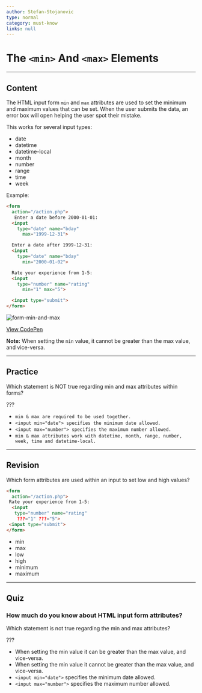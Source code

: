 ```yaml
---
author: Stefan-Stojanovic
type: normal
category: must-know
links: null
---
```


# The `<min>` And `<max>` Elements


---

## Content

The HTML input form `min` and `max` attributes are used to set the minimum and maximum values that can be set. When the user submits the data, an error box will open helping the user spot their mistake.

This works for several input types:

- date
- datetime
- datetime-local
- month
- number
- range
- time
- week

Example:

```html
<form
  action="/action.php">
   Enter a date before 2000-01-01:
  <input
    type="date" name="bday"
      max="1999-12-31">

  Enter a date after 1999-12-31:
  <input
    type="date" name="bday"
      min="2000-01-02">

  Rate your experience from 1-5:
  <input
    type="number" name="rating"
      min="1" max="5">

  <input type="submit">
</form>
```

![form-min-and-max](https://img.enkipro.com/8c98645f6e6439b2e4869f99629ae229.png)

[View CodePen](https://codepen.io/enkidevs/pen/qKLKJm)

**Note:** When setting the `min` value, it cannot be greater than the max value, and vice-versa.


---

## Practice

Which statement is NOT true regarding min and max attributes within forms?

???

- `min & max are required to be used together.`
- `<input min="date"> specifies the minimum date allowed.`
- `<input max="number"> specifies the maximum number allowed.`
- `min & max attributes work with datetime, month, range, number, week, time and datetime-local.`


---

## Revision

Which form attributes are used within an input to set low and high values?

```html
<form
  action="/action.php">
 Rate your experience from 1-5:
  <input
   type="number" name="rating"
    ???="1" ???="5">
 <input type="submit">
</form>
```

- min
- max
- low
- high
- minimum
- maximum


---

## Quiz

### How much do you know about HTML input form attributes?


Which statement is not true regarding the min and max attributes?

???

- When setting the min value it can be greater than the max value, and vice-versa.
- When setting the min value it cannot be greater than the max value, and vice-versa.
- `<input min="date">` specifies the minimum date allowed.
- `<input max="number">` specifies the maximum number allowed.
